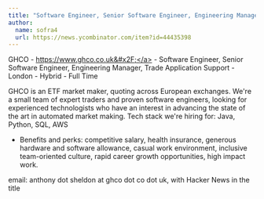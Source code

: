 ```yaml
---
title: "Software Engineer, Senior Software Engineer, Engineering Manager, Trade Application Support : London"
author:
  name: sofra4
  url: https://news.ycombinator.com/item?id=44435398
---
```


<JobNavigation />

GHCO - <a href="https:&#x2F;&#x2F;www.ghco.co.uk&#x2F;" rel="nofollow">https:&#x2F;&#x2F;www.ghco.co.uk&#x2F;</a> - Software Engineer, Senior Software Engineer, Engineering Manager, Trade Application Support - London - Hybrid - Full Time

GHCO is an ETF market maker, quoting across European exchanges. We&#x27;re a small team of expert traders and proven software engineers, looking for experienced technologists who have an interest in advancing the state of the art in automated market making. 
Tech stack we&#x27;re hiring for: Java, Python, SQL, AWS

* Benefits and perks: competitive salary, health insurance, generous hardware and software allowance, casual work environment, inclusive team-oriented culture, rapid career growth opportunities, high impact work.

email: anthony dot sheldon at ghco dot co dot uk, with Hacker News in the title
<JobApplication />
